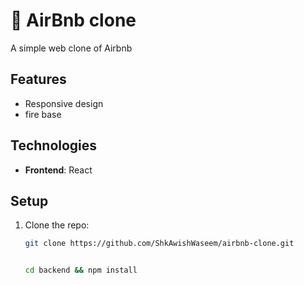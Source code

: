 # 🏡 AirBnb clone

A simple web clone of Airbnb

## Features
- Responsive design
- fire base 

## Technologies
- **Frontend**: React


## Setup
1. Clone the repo:
   ```sh
   git clone https://github.com/ShkAwishWaseem/airbnb-clone.git


   cd backend && npm install




